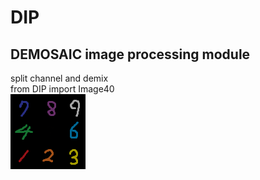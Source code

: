 # DIP
## DEMOSAIC image processing module

split channel and demix  
from DIP import Image40  
![befor process](/demos/TEST_DEMIXED_uint8.tiff)
